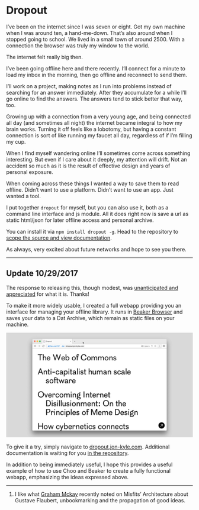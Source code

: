 # Dropout
 
I’ve been on the internet since I was seven or eight. Got my own machine when I was around ten, a hand-me-down. That’s also around when I stopped going to school. We lived in a small town of around 2500. With a connection the browser was truly my window to the world.

The internet felt really big then.

<!-- more -->

I’ve been going offline here and there recently. I’ll connect for a minute to load my inbox in the morning, then go offline and reconnect to send them.

I’ll work on a project, making notes as I run into problems instead of searching for an answer immediately. After they accumulate for a while I’ll go online to find the answers. The answers tend to stick better that way, too.

Growing up with a connection from a very young age, and being connected all day (and sometimes all night) the internet became integral to how my brain works. Turning it off feels like a lobotomy, but having a constant connection is sort of like running my faucet all day, regardless of if I’m filling my cup.

When I find myself wandering online I’ll sometimes come across something interesting. But even if I care about it deeply, my attention will drift. Not an accident so much as it is the result of effective design and years of personal exposure.

When coming across these things I wanted a way to save them to read offline. Didn’t want to use a platform. Didn’t want to use an app. Just wanted a tool.

I put together `dropout` for myself, but you can also use it, both as a command line interface and js module. All it does right now is save a url as static html/json for later offline access and personal archive.

You can install it via `npm install dropout -g`. Head to the repository to [scope the source and view documentation](https://github.com/jondashkyle/dropout).

As always, very excited about future networks and hope to see you there.

---

## Update 10/29/2017

The response to releasing this, though modest, was [unanticipated and appreciated](https://twitter.com/jondashkyle/status/923948416723324928) for what it is. Thanks!

To make it more widely usable, I created a full webapp providing you an interface for managing your offline library. It runs in [Beaker Browser](beakerbrowser.com) and saves your data to a Dat Archive, which remain as static files on your machine.

![](dropout-beaker.png)

To give it a try, simply navigate to [dropout.jon-kyle.com](https://dropout.jon-kyle.com). Additional documentation is waiting for you [in the repository](https://github.com/jondashkyle/dropout-app).

In addition to being immediately useful, I hope this provides a useful example of how to use Choo and Beaker to create a fully functional webapp, emphasizing the ideas expressed above.

---

1. I like what [Graham Mckay](https://misfitsarchitecture.com/2017/10/19/naked-houses/) recently noted on Misfits’ Architecture about Gustave Flaubert, unbookmarking and the propagation of good ideas.